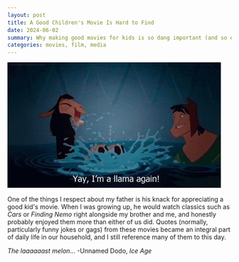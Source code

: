 ```yaml
---
layout: post
title: A Good Children's Movie Is Hard to Find
date: 2024-06-02
summary: Why making good movies for kids is so dang important (and so dang *hard*)
categories: movies, film, media
---
```


![Emperor Kuzco](/images/posts/childrens-movies/llama.jpg)

One of the things I respect about my father is his knack for appreciating a good kid's movie. When I was growing up, he would watch classics such as *Cars* or *Finding Nemo* right alongside my brother and me, and honestly probably enjoyed them more than either of us did. Quotes (normally, particularly funny jokes or gags) from these movies became an integral part of daily life in our household, and I still reference many of them to this day.

*The laaaaaast melon...*
-Unnamed Dodo, *Ice Age*


